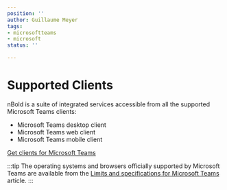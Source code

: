 ```yaml
---
position: ''
author: Guillaume Meyer
tags:
- microsoftteams
- microsoft
status: ''

---
```

# Supported Clients

nBold is a suite of integrated services accessible from all the supported Microsoft Teams clients:

* Microsoft Teams desktop client
* Microsoft Teams web client
* Microsoft Teams mobile client

[Get clients for Microsoft Teams](https://docs.microsoft.com/en-us/microsoftteams/get-clients)

:::tip
The operating systems and browsers officially supported by Microsoft Teams are available from the [Limits and specifications for Microsoft Teams](https://docs.microsoft.com/en-us/microsoftteams/limits-specifications-teams) article.
:::